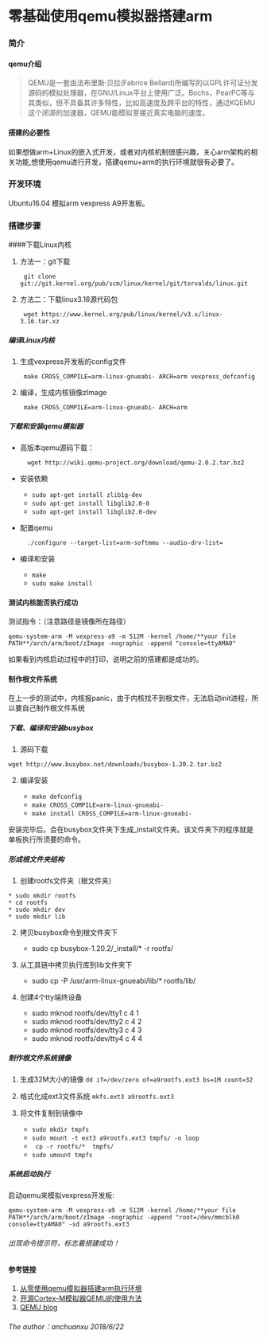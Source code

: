 # 零基础使用qemu模拟器搭建arm

### 简介
#### qemu介绍
>QEMU是一套由法布里斯·贝拉(Fabrice Bellard)所编写的以GPL许可证分发源码的模拟处理器，在GNU/Linux平台上使用广泛。Bochs，PearPC等与其类似，但不具备其许多特性，比如高速度及跨平台的特性，通过KQEMU这个闭源的加速器，QEMU能模拟至接近真实电脑的速度。

#### 搭建的必要性
如果想做arm+Linux的嵌入式开发，或者对内核机制很感兴趣，关心arm架构的相关功能,想使用qemu进行开发，搭建qemu+arm的执行环境就很有必要了。
### 开发环境
Ubuntu16.04 模拟arm vexpress A9开发板。
### 搭建步骤
####下载Linux内核
1. 方法一：git下载

		git clone git://git.kernel.org/pub/scm/linux/kernel/git/torvalds/linux.git

2. 方法二：下载linux3.16源代码包

		wget https://www.kernel.org/pub/linux/kernel/v3.x/linux-3.16.tar.xz
		
##### 编译Linux内核
1. 生成vexpress开发板的config文件

		make CROSS_COMPILE=arm-linux-gnueabi- ARCH=arm vexpress_defconfig
		
2. 编译，生成内核镜像zImage

		make CROSS_COMPILE=arm-linux-gnueabi- ARCH=arm
		
##### 下载和安装qemu模拟器
* 高版本qemu源码下载：

		wget http://wiki.qemu-project.org/download/qemu-2.0.2.tar.bz2
		
* 安装依赖
	* `sudo apt-get install zlib1g-dev`
	* `sudo apt-get install libglib2.0-0`
	* `sudo apt-get install libglib2.0-dev`
	
* 配置qemu

		./configure --target-list=arm-softmmu --audio-drv-list=
		
* 编译和安装
	* `make`
	* `sudo make install`
	
#### 测试内核能否执行成功
测试指令：（注意路径是镜像所在路径）

`qemu-system-arm -M vexpress-a9 -m 512M -kernel /home/**your file PATH**/arch/arm/boot/zImage -nographic -append "console=ttyAMA0"`

如果看到内核启动过程中的打印，说明之前的搭建都是成功的。
#### 制作根文件系统
在上一步的测试中，内核报panic，由于内核找不到根文件，无法启动init进程，所以要自己制作根文件系统
##### 下载、编译和安装busybox
1. 源码下载

`wget http://www.busybox.net/downloads/busybox-1.20.2.tar.bz2`

2. 编译安装

	* `make defconfig`
	* `make CROSS_COMPILE=arm-linux-gnueabi-`
	* `make install CROSS_COMPILE=arm-linux-gnueabi-`
	
安装完毕后。会在busybox文件夹下生成_install文件夹。该文件夹下的程序就是单板执行所须要的命令。
##### 形成根文件夹结构
1.   创建rootfs文件夹（根文件夹）

	* sudo mkdir rootfs
	* cd rootfs
	* sudo mkdir dev
	* sudo mkdir lib
	
2.  拷贝busybox命令到根文件夹下

	* sudo cp busybox-1.20.2/_install/* -r rootfs/
	
3. 从工具链中拷贝执行库到lib文件夹下

	* sudo cp -P /usr/arm-linux-gnueabi/lib/* rootfs/lib/
	
4. 创建4个tty端终设备

	* sudo mknod rootfs/dev/tty1 c 4 1
	* sudo mknod rootfs/dev/tty2 c 4 2
	* sudo mknod rootfs/dev/tty3 c 4 3
	* sudo mknod rootfs/dev/tty4 c 4 4
	
##### 制作根文件系统镜像
1. 生成32M大小的镜像
`dd if=/dev/zero of=a9rootfs.ext3 bs=1M count=32`
2. 格式化成ext3文件系统
`mkfs.ext3 a9rootfs.ext3`
3. 将文件复制到镜像中

	* `sudo mkdir tmpfs`
	* `sudo mount -t ext3 a9rootfs.ext3 tmpfs/ -o loop`
	* ` cp -r rootfs/*  tmpfs/`
	* `sudo umount tmpfs`
	
##### 系统启动执行
启动qemu来模拟vexpress开发板:

`qemu-system-arm -M vexpress-a9 -m 512M -kernel /home/**your file PATH**/arch/arm/boot/zImage -nographic -append "root=/dev/mmcblk0  console=ttyAMA0" -sd a9rootfs.ext3`

###### 出现命令提示符，标志着搭建成功！

#### 参考链接
1. [从零使用qemu模拟器搭建arm执行环境](https://www.cnblogs.com/mfmdaoyou/p/6934098.html)
2. [开源Cortex-M模拟器QEMU的使用方法](https://blog.csdn.net/zoomdy/article/details/50582557)
3. [QEMU blog](https://abiaog.github.io/blog/2017/01/18/QEMU.html)

###### The author：anchuanxu 2018/6/22
	